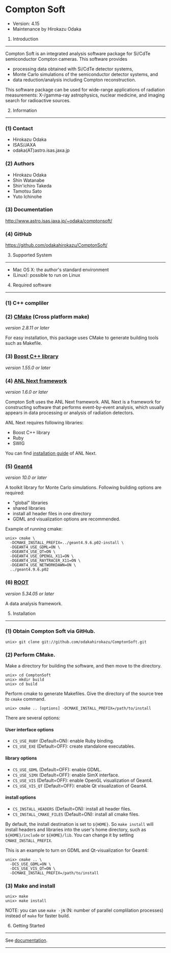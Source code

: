 Compton Soft
================================================================

- Version: 4.15
- Maintenance by Hirokazu Odaka


 1. Introduction
----------------------------------------------------------------

Compton Soft is an integrated analysis software package for Si/CdTe
semiconductor Compton cameras. This software provides

- processing data obtained with Si/CdTe detector systems,
- Monte Carlo simulations of the semiconductor detector systems, and
- data reduction/analysis including Compton reconstruction.

This software package can be used for wide-range applications of radiation
measurements: X-/gamma-ray astrophysics, nuclear medicine, and imaging search
for radioactive sources.


 2. Information
----------------------------------------------------------------

### (1) Contact

- Hirokazu Odaka 
- ISAS/JAXA
- odaka(AT)astro.isas.jaxa.jp

### (2) Authors

- Hirokazu Odaka
- Shin Watanabe
- Shin'ichiro Takeda
- Tamotsu Sato
- Yuto Ichinohe

### (3) Documentation

<http://www.astro.isas.jaxa.jp/~odaka/comptonsoft/>

### (4) GitHub

<https://github.com/odakahirokazu/ComptonSoft/>


 3. Supported System
----------------------------------------------------------------

- Mac OS X: the author's standard environment
- (Linux): possible to run on Linux


 4. Required software
----------------------------------------------------------------

### (1) C++ compliler

### (2) [CMake](http://www.cmake.org/) (Cross platform make)
*version 2.8.11 or later*

For easy installation, this package uses CMake to generate building tools such
as Makefile.

### (3) [Boost C++ library](http://www.boost.org/)
*version 1.55.0 or later*

### (4) [ANL Next framework](http://www.astro.isas.jaxa.jp/~odaka/anlnext/)
*version 1.6.0 or later*

Compton Soft uses the ANL Next framework. ANL Next is a framework for
constructing software that performs event-by-event analysis, which usually
appears in data processing or analysis of radiation detectors.

ANL Next requires following libraries:

- Boost C++ library
- Ruby
- SWIG

You can find
[installation guide](https://github.com/odakahirokazu/ANLNext#readme)
of ANL Next.

### (5) [Geant4](http://geant4.cern.ch/)
*version 10.0 or later*

A toolkit library for Monte Carlo simulations.
Following building options are required:

- "global" libraries
- shared libraries
- install all header files in one directory
- GDML and visualization options are recommended.

Example of running cmake:

    unix> cmake \
      -DCMAKE_INSTALL_PREFIX=../geant4.9.6.p02-install \
      -DGEANT4_USE_GDML=ON \
      -DGEANT4_USE_QT=ON \
      -DGEANT4_USE_OPENGL_X11=ON \
      -DGEANT4_USE_RAYTRACER_X11=ON \
      -DGEANT4_USE_NETWORKDAWN=ON \
      ../geant4.9.6.p02

### (6) [ROOT](http://root.cern.ch/)
*version 5.34.05 or later*

A data analysis framework.


 5. Installation
----------------------------------------------------------------

### (1) Obtain Compton Soft via GitHub.

    unix> git clone git://github.com/odakahirokazu/ComptonSoft.git

### (2) Perform CMake.

Make a directory for building the software, and then move to the directory.

    unix> cd ComptonSoft
    unix> mkdir build
    unix> cd build

Perform cmake to generate Makefiles. Give the directory of the source tree to
`cmake` command.

    unix> cmake .. [options] -DCMAKE_INSTALL_PREFIX=/path/to/install

There are several options:

#### User interface options
- `CS_USE_RUBY`    (Default=ON):  enable Ruby binding.
- `CS_USE_EXE`     (Default=OFF): create standalone executables.

#### library options
- `CS_USE_GDML`    (Default=OFF): enable GDML.
- `CS_USE_SIMX`    (Default=OFF): enable SimX interface.
- `CS_USE_VIS`     (Default=OFF): enable OpenGL visualization of Geant4.
- `CS_USE_VIS_QT` (Default=OFF): enable Qt visualization of Geant4.

#### install options
- `CS_INSTALL_HEADERS` (Default=ON): install all header files.
- `CS_INSTALL_CMAKE_FILES` (Default=ON): install all cmake files.

By default, the install destination is set to `${HOME}`. So `make install` will
install headers and libraries into the user's home directory, such as
`${HOME}/include` or `${HOME}/lib`. You can change it by setting
`CMAKE_INSTALL_PREFIX`.

This is an example to turn on GDML and Qt-visualization for Geant4:

    unix> cmake .. \
      -DCS_USE_GDML=ON \
      -DCS_USE_VIS_QT=ON \
      -DCMAKE_INSTALL_PREFIX=/path/to/install

### (3) Make and install

    unix> make
    unix> make install

NOTE: you can use `make -jN` (N: number of parallel complilation processes)
instead of `make` for faster build.

 6. Getting Started
----------------------------------------------------------------

See [documentation](http://www.astro.isas.jaxa.jp/~odaka/comptonsoft/).

****************************************************************
